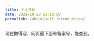 ```yaml
---
title: 个人介绍
date: 2021-10-23 21:18:59
permalink: /about/self-introduction/
---
```

现在懒得写，网页最下面有备案号，能查到。